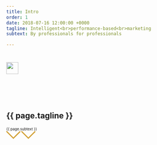 ```yaml
---
title: Intro
order: 1
date: 2018-07-16 12:00:00 +0000
tagline: Intelligent<br>performance-based<br>marketing
subtext: By professionals for professionals

---
```

<h1>
  <span class="text" style="position: absolute; left: -9999px; opacity: 0;">{{ site.title }}</span>
  <img src="{{ site.url }}/images/logo.svg" alt="" style="height: 2rem;" />
</h1>

<br><br><br>
<h2>{{ page.tagline }}</h2>
<small><small>{{ page.subtext }}</small></small>

<div class="intro-link"><a href="#services"><svg width="40px" height="23px" viewBox="0 0 40 23" version="1.1">  <polyline fill="none" stroke="#D19F33" stroke-width="3" points="0 0 18.95474 18.95474 37.2059251 0.703554911"></polyline></svg><svg width="40px" height="23px" viewBox="0 0 40 23" version="1.1"><polyline fill="none" stroke="#D19F33" stroke-width="3" points="0 0 18.95474 18.95474 37.2059251 0.703554911"></polyline></svg></a></div>